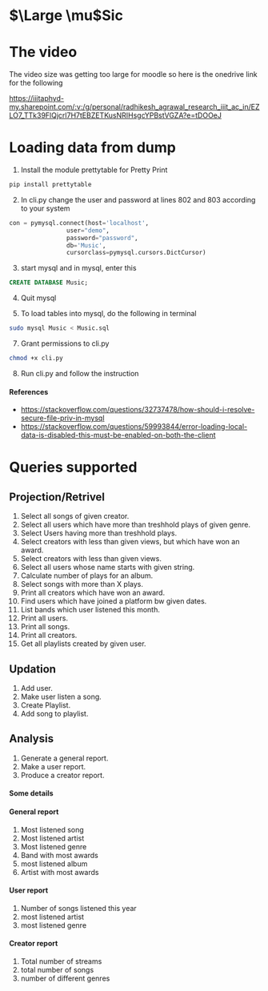 # $\Large \mu$Sic

# The video
The video size was getting too large for moodle so here is the onedrive link for the following

https://iiitaphyd-my.sharepoint.com/:v:/g/personal/radhikesh_agrawal_research_iiit_ac_in/EZLO7_TTk39FlQjcrl7H7tEBZETKusNRIHsgcYPBstVGZA?e=tDOOeJ

# Loading data from dump

1. Install the module prettytable for Pretty Print

```bash
pip install prettytable
```

2. In cli.py change the user and password at lines 802 and 803 according to your system

```python
con = pymysql.connect(host='localhost',
                user="demo",
                password="password",
                db='Music',
                cursorclass=pymysql.cursors.DictCursor)
```

3. start mysql and in mysql, enter this

```sql
CREATE DATABASE Music;
```

4. Quit mysql

6. To load tables into mysql, do the following in terminal

```bash
sudo mysql Music < Music.sql
```

7. Grant permissions to cli.py

```bash
chmod +x cli.py
```

8. Run cli.py and follow the instruction

#### References
* https://stackoverflow.com/questions/32737478/how-should-i-resolve-secure-file-priv-in-mysql
* https://stackoverflow.com/questions/59993844/error-loading-local-data-is-disabled-this-must-be-enabled-on-both-the-client

# Queries supported

## Projection/Retrivel
1. Select all songs of given creator.
2. Select all users which have more than treshhold plays of given genre.
3. Select Users having more than treshhold plays.
4. Select creators with less than given views, but which have won an award.
5. Select creators with less than given views.
6. Select all users whose name starts with given string.
7. Calculate number of plays for an album. 
8. Select songs with more than X plays. 
9. Print all creators which have won an award.
10. Find users which have joined a platform bw given dates.
11. List bands which user listened this month.
12. Print all users.
13. Print all songs.
14. Print all creators.
15. Get all playlists created by given user.

## Updation
1. Add user.
2. Make user listen a song.
3. Create Playlist.
4. Add song to playlist.

## Analysis
1. Generate a general report.
2. Make a user report.
3. Produce a creator report.

#### Some details

#### General report
1. Most listened song
2. Most listened artist
3. Most listened genre
4. Band with most awards
5. most listened album
6. Artist with most awards

#### User report
1. Number of songs listened this year
2. most listened artist
3. most listened genre

#### Creator report
1. Total number of streams
2. total number of songs
3. number of different genres

